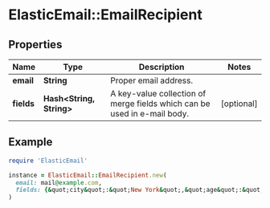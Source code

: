 # ElasticEmail::EmailRecipient

## Properties

| Name | Type | Description | Notes |
| ---- | ---- | ----------- | ----- |
| **email** | **String** | Proper email address. |  |
| **fields** | **Hash&lt;String, String&gt;** | A key-value collection of merge fields which can be used in e-mail body. | [optional] |

## Example

```ruby
require 'ElasticEmail'

instance = ElasticEmail::EmailRecipient.new(
  email: mail@example.com,
  fields: {&quot;city&quot;:&quot;New York&quot;,&quot;age&quot;:&quot;34&quot;}
)
```


